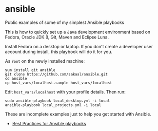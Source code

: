 <!--- file: README.md -->

ansible
=======

Public examples of some of my simplest Ansible playbooks

This is how to quickly set up a Java development environment
based on Fedora, Oracle JDK 8, Git, Maven and Eclipse Luna.

Install Fedora on a desktop or laptop.
If you don't create a developer user account during install,
this playbook will do it for you.

As `root` on the newly installed machine:

    yum install git ansible
    git clone https://github.com/sakaal/ansible.git
    cd ansible
    cp host_vars/localhost.sample host_vars/localhost

Edit `host_vars/localhost` with your profile details. Then run:

    sudo ansible-playbook local_desktop.yml -i local
    ansible-playbook local_projects.yml -i local

These are incomplete examples just to help you get started with Ansible.

* [Best Practices for Ansible playbooks](http://www.ansibleworks.com/docs/playbooks_best_practices.html)
